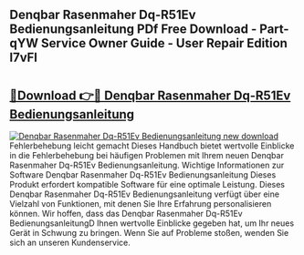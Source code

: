 ## Denqbar Rasenmaher Dq-R51Ev Bedienungsanleitung PDf Free Download - Part-qYW Service Owner Guide - User Repair Edition l7vFl

# <h2><a href="http://df2k6j.blite.top/?on=Denqbar+Rasenmaher+Dq-R51Ev+Bedienungsanleitung">🔗Download 👉🔴 Denqbar Rasenmaher Dq-R51Ev Bedienungsanleitung</a></h2>

[![Denqbar Rasenmaher Dq-R51Ev Bedienungsanleitung new download](https://i.imgur.com/lujVjoI.png)](http://df2k6j.blite.top/?on=Denqbar+Rasenmaher+Dq-R51Ev+Bedienungsanleitung)
Fehlerbehebung leicht gemacht Dieses Handbuch bietet wertvolle Einblicke in die Fehlerbehebung bei häufigen Problemen mit Ihrem neuen Denqbar Rasenmaher Dq-R51Ev Bedienungsanleitung. Wichtige Informationen zur Software Denqbar Rasenmaher Dq-R51Ev Bedienungsanleitung Dieses Produkt erfordert kompatible Software für eine optimale Leistung. Dieses Denqbar Rasenmaher Dq-R51Ev Bedienungsanleitung verfügt über eine Vielzahl von Funktionen, mit denen Sie Ihre Erfahrung personalisieren können. Wir hoffen, dass das Denqbar Rasenmaher Dq-R51Ev BedienungsanleitungD Ihnen wertvolle Einblicke gegeben hat, um Ihr neues Gerät in Schwung zu bringen. Wenn Sie auf Probleme stoßen, wenden Sie sich an unseren Kundenservice.
